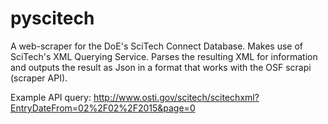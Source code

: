 pyscitech
=========

A web-scraper for the DoE's SciTech Connect Database. Makes use of SciTech's XML Querying Service. Parses the resulting XML for information and outputs the result as Json in a format that works with the OSF scrapi (scraper API).

Example API query: http://www.osti.gov/scitech/scitechxml?EntryDateFrom=02%2F02%2F2015&page=0
